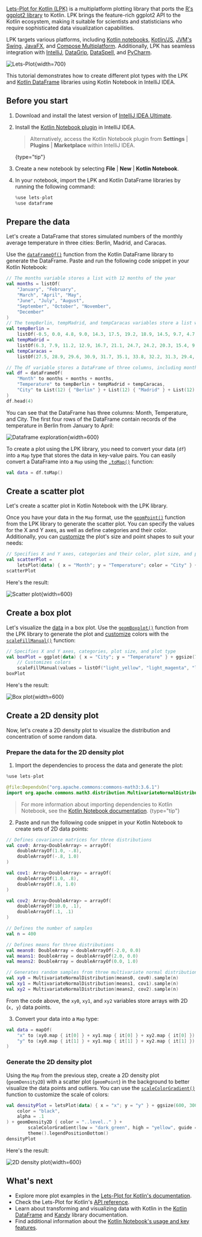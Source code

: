 [//]: # (title: Data visualization with Lets-Plot for Kotlin)

[Lets-Plot for Kotlin (LPK)](https://lets-plot.org/kotlin/get-started.html) is a multiplatform plotting library that ports the [R's ggplot2 library](https://ggplot2.tidyverse.org/) to
Kotlin. LPK brings the feature-rich ggplot2 API to the Kotlin ecosystem,
making it suitable for scientists and statisticians who require sophisticated data visualization capabilities.

LPK targets various platforms, including [Kotlin notebooks](data-analysis-overview.md#notebooks), [Kotlin/JS](js-overview.md), [JVM's Swing](https://docs.oracle.com/javase/8/docs/technotes/guides/swing/), [JavaFX](https://openjfx.io/), and [Compose Multiplatform](https://www.jetbrains.com/lp/compose-multiplatform/).
Additionally, LPK has seamless integration with [IntelliJ](https://www.jetbrains.com/idea/), [DataGrip](https://www.jetbrains.com/datagrip/), [DataSpell](https://www.jetbrains.com/dataspell/), and [PyCharm](https://www.jetbrains.com/pycharm/).

![Lets-Plot](lets-plot-overview.png){width=700}

This tutorial demonstrates how to create different plot types with
the LPK and [Kotlin DataFrame](https://kotlin.github.io/dataframe/gettingstarted.html) libraries using Kotlin Notebook in IntelliJ IDEA.

## Before you start

1. Download and install the latest version of [IntelliJ IDEA Ultimate](https://www.jetbrains.com/idea/download/?section=mac).
2. Install the [Kotlin Notebook plugin](https://plugins.jetbrains.com/plugin/16340-kotlin-notebook) in IntelliJ IDEA.

   > Alternatively, access the Kotlin Notebook plugin from **Settings** | **Plugins** | **Marketplace** within IntelliJ IDEA.
   >
   {type="tip"}

3. Create a new notebook by selecting **File** | **New** | **Kotlin Notebook**.
4. In your notebook, import the LPK and Kotlin DataFrame libraries by running the following command:

    ```kotlin
    %use lets-plot
    %use dataframe
    ```

## Prepare the data

Let's create a DataFrame that stores simulated numbers of the monthly average temperature in three cities: Berlin, Madrid, and Caracas.

Use the [`dataFrameOf()`](https://kotlin.github.io/dataframe/createdataframe.html#dataframeof) function from the Kotlin DataFrame library to generate the DataFrame. Paste and run the following code snippet in your Kotlin Notebook:

```kotlin
// The months variable stores a list with 12 months of the year
val months = listOf(
    "January", "February",
    "March", "April", "May",
    "June", "July", "August",
    "September", "October", "November",
    "December"
)
// The tempBerlin, tempMadrid, and tempCaracas variables store a list with temperature values for each month
val tempBerlin =
    listOf(-0.5, 0.0, 4.8, 9.0, 14.3, 17.5, 19.2, 18.9, 14.5, 9.7, 4.7, 1.0)
val tempMadrid =
    listOf(6.3, 7.9, 11.2, 12.9, 16.7, 21.1, 24.7, 24.2, 20.3, 15.4, 9.9, 6.6)
val tempCaracas =
    listOf(27.5, 28.9, 29.6, 30.9, 31.7, 35.1, 33.8, 32.2, 31.3, 29.4, 28.9, 27.6)

// The df variable stores a DataFrame of three columns, including monthly records, temperature, and cities
val df = dataFrameOf(
    "Month" to months + months + months,
    "Temperature" to tempBerlin + tempMadrid + tempCaracas,
    "City" to List(12) { "Berlin" } + List(12) { "Madrid" } + List(12) { "Caracas" }
)
df.head(4)
```

You can see that the DataFrame has three columns: Month, Temperature, and City. The first four rows of the DataFrame
contain records of the temperature in Berlin from January to April:

![Dataframe exploration](visualization-dataframe-temperature.png){width=600}

To create a plot using the LPK library, you need to convert your data (`df`) into a `Map` type that stores the
data in key-value pairs. You can easily convert a DataFrame into a `Map` using the [`.toMap()`](https://kotlinlang.org/api/latest/jvm/stdlib/kotlin.collections/to-map.html) function:

```kotlin
val data = df.toMap()
```

## Create a scatter plot

Let's create a scatter plot in Kotlin Notebook with the LPK library. 

Once you have your data in the `Map` format, use the [`geomPoint()`](https://lets-plot.org/kotlin/api-reference/-lets--plot--kotlin/org.jetbrains.letsPlot.geom/geom-point/index.html) function from the LPK library to generate the scatter plot. 
You can specify the values for the X and Y axes, as well as define categories and their color. Additionally, 
you can [customize](https://lets-plot.org/kotlin/aesthetics.html#point-shapes) the plot's size and point shapes to suit your needs:

```kotlin
// Specifies X and Y axes, categories and their color, plot size, and plot type
val scatterPlot =
    letsPlot(data) { x = "Month"; y = "Temperature"; color = "City" } + ggsize(600, 500) + geomPoint(shape = 15)
scatterPlot
```

Here's the result:

![Scatter plot](lets-plot-scatter.svg){width=600}

## Create a box plot

Let's visualize the [data](#prepare-the-data) in a box plot. Use the [`geomBoxplot()`](https://lets-plot.org/kotlin/api-reference/-lets--plot--kotlin/org.jetbrains.letsPlot.geom/geom-boxplot.html) 
function from the LPK library to generate the plot and [customize](https://lets-plot.org/kotlin/aesthetics.html#point-shapes) colors with the [`scaleFillManual()`](https://lets-plot.org/kotlin/api-reference/-lets--plot--kotlin/org.jetbrains.letsPlot.scale/scale-fill-manual.html)
function:

```kotlin
// Specifies X and Y axes, categories, plot size, and plot type
val boxPlot = ggplot(data) { x = "City"; y = "Temperature" } + ggsize(700, 500) + geomBoxplot { fill = "City" } +
    // Customizes colors        
    scaleFillManual(values = listOf("light_yellow", "light_magenta", "light_green"))
boxPlot
```

Here's the result:

![Box plot](box-plot.svg){width=600}

## Create a 2D density plot

Now, let's create a 2D density plot to visualize the distribution and concentration of some random data.

### Prepare the data for the 2D density plot

1. Import the dependencies to process the data and generate the plot:

```kotlin
%use lets-plot

@file:DependsOn("org.apache.commons:commons-math3:3.6.1")
import org.apache.commons.math3.distribution.MultivariateNormalDistribution
```

> For more information about importing dependencies to Kotlin Notebook, see the [Kotlin Notebook documentation](https://www.jetbrains.com/help/idea/kotlin-notebook.html#add-dependencies).
> {type="tip"}

2. Paste and run the following code snippet in your Kotlin Notebook to create sets of 2D data points:

```kotlin
// Defines covariance matrices for three distributions
val cov0: Array<DoubleArray> = arrayOf(
    doubleArrayOf(1.0, -.8),
    doubleArrayOf(-.8, 1.0)
)

val cov1: Array<DoubleArray> = arrayOf(
    doubleArrayOf(1.0, .8),
    doubleArrayOf(.8, 1.0)
)

val cov2: Array<DoubleArray> = arrayOf(
    doubleArrayOf(10.0, .1),
    doubleArrayOf(.1, .1)
)

// Defines the number of samples
val n = 400

// Defines means for three distributions
val means0: DoubleArray = doubleArrayOf(-2.0, 0.0)
val means1: DoubleArray = doubleArrayOf(2.0, 0.0)
val means2: DoubleArray = doubleArrayOf(0.0, 1.0)

// Generates random samples from three multivariate normal distributions
val xy0 = MultivariateNormalDistribution(means0, cov0).sample(n)
val xy1 = MultivariateNormalDistribution(means1, cov1).sample(n)
val xy2 = MultivariateNormalDistribution(means2, cov2).sample(n)
```

From the code above, the `xy0`, `xy1`, and `xy2` variables store arrays with 2D (`x, y`) data points.

3. Convert your data into a `Map` type:

```kotlin
val data = mapOf(
    "x" to (xy0.map { it[0] } + xy1.map { it[0] } + xy2.map { it[0] }).toList(),
    "y" to (xy0.map { it[1] } + xy1.map { it[1] } + xy2.map { it[1] }).toList()
)
```

### Generate the 2D density plot

Using the `Map` from the previous step, create a 2D density plot (`geomDensity2D`) with a scatter plot (`geomPoint`) in the background to better visualize the
data points and outliers. You can use the [`scaleColorGradient()`](https://lets-plot.org/kotlin/api-reference/-lets--plot--kotlin/org.jetbrains.letsPlot.scale/scale-color-gradient.html) function to customize the scale of colors:

```kotlin
val densityPlot = letsPlot(data) { x = "x"; y = "y" } + ggsize(600, 300) + geomPoint(
    color = "black",
    alpha = .1
) + geomDensity2D { color = "..level.." } +
        scaleColorGradient(low = "dark_green", high = "yellow", guide = guideColorbar(barHeight = 10, barWidth = 300)) +
        theme().legendPositionBottom()
densityPlot
```

Here's the result:

![2D density plot](2d-density-plot.svg){width=600}

## What's next

* Explore more plot examples in the [Lets-Plot for Kotlin's documentation](https://lets-plot.org/kotlin/charts.html).
* Check the Lets-Plot for Kotlin's [API reference](https://lets-plot.org/kotlin/api-reference/). 
* Learn about transforming and visualizing data with Kotlin in the [Kotlin DataFrame](https://kotlin.github.io/dataframe/info.html) and [Kandy](https://kotlin.github.io/kandy/welcome.html) library documentation.
* Find additional information about the [Kotlin Notebook's usage and key features](https://www.jetbrains.com/help/idea/kotlin-notebook.html).